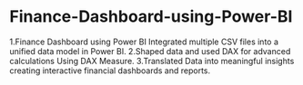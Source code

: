 # Finance-Dashboard-using-Power-BI
1.Finance Dashboard using Power BI Integrated multiple CSV files into a unified data model in Power BI. 
2.Shaped data and used DAX for advanced calculations Using DAX Measure. 
3.Translated Data into meaningful insights creating interactive financial dashboards and reports.
